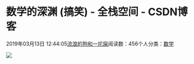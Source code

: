 
# 数学的深渊 (搞笑) - 全栈空间 - CSDN博客

2019年03月13日 12:44:05[流浪的狗和一坨屎](https://me.csdn.net/github_38885296)阅读数：456个人分类：[数学](https://jimmy.blog.csdn.net/article/category/7175812)



![](https://img-blog.csdnimg.cn/20190313124301851.png?x-oss-process=image/watermark,type_ZmFuZ3poZW5naGVpdGk,shadow_10,text_aHR0cHM6Ly9qaW1teS5ibG9nLmNzZG4ubmV0,size_16,color_FFFFFF,t_70)


